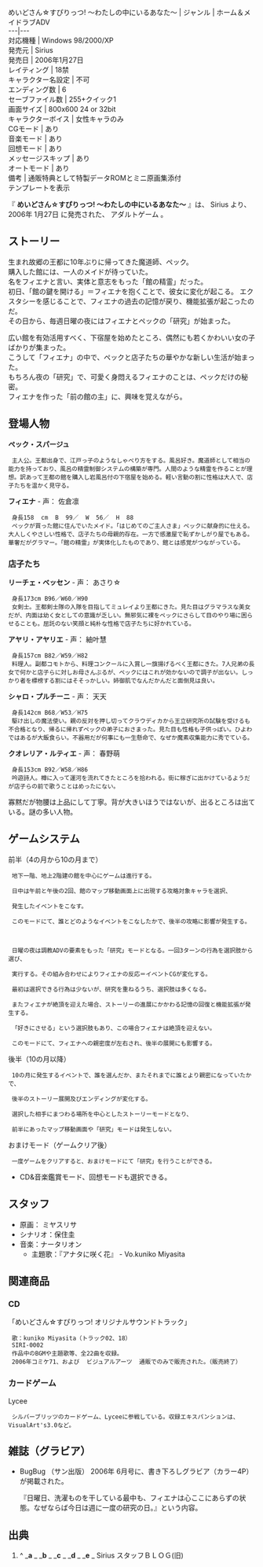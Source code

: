 めいどさん☆すぴりっつ!  〜わたしの中にいるあなた〜  |  ジャンル  |  ホーム＆メイドラブADV   
---|---  
対応機種  |  Windows 98/2000/XP   
発売元  |  Sirius   
発売日  |  2006年1月27日   
レイティング  |  18禁   
キャラクター名設定  |  不可   
エンディング数  |  6   
セーブファイル数  |  255+クイック1   
画面サイズ  |  800x600  24 or 32bit   
キャラクターボイス  |  女性キャラのみ   
CGモード  |  あり   
音楽モード  |  あり   
回想モード  |  あり   
メッセージスキップ  |  あり   
オートモード  |  あり   
備考  |  通販特典として特製データROMとミニ原画集添付   
テンプレートを表示  
  
『 **めいどさん☆すぴりっつ! 〜わたしの中にいるあなた〜** 』は、  Sirius  より、  2006年  1月27日  に発売された、
アダルトゲーム  。

##  ストーリー  

生まれ故郷の王都に10年ぶりに帰ってきた魔道師、ペック。  
購入した館には、一人のメイドが待っていた。  
名をフィエナと言い、実体と意志をもった「館の精霊」だった。  
初日、「館の鍵を開ける」＝フィエナを抱くことで、彼女に変化が起こる。 エクスタシーを感じることで、フィエナの過去の記憶が戻り、機能拡張が起こったのだ。  
その日から、毎週日曜の夜にはフィエナとペックの「研究」が始まった。  
  
広い館を有効活用すべく、下宿屋を始めたところ、偶然にも若くかわいい女の子ばかりが集まった。  
こうして「フィエナ」の中で、ペックと店子たちの華やかな新しい生活が始まった。  
もちろん夜の「研究」で、可愛く身悶えるフィエナのことは、ペックだけの秘密。  
フィエナを作った「前の館の主」に、興味を覚えながら。

##  登場人物  

**ペック・スパージュ**

     主人公。王都出身で、江戸っ子のようなしゃべり方をする。風呂好き。魔道師として相当の能力を持っており、風呂の精霊制御システムの構築が専門。人間のような精霊を作ることが理想。訳あって王都の館を購入し岩風呂付の下宿屋を始める。軽い言動の割に性格は大人で、店子たちを温かく見守る。 
**フィエナ** \- 声：  佐倉凛

     身長158  cm  B  99／  W  56／  H  88   
     ペックが買った館に住んでいたメイド。「はじめてのご主人さま」ペックに献身的に仕える。大人しくやさしい性格で、店子たちの母親的存在。一方で感激屋で恥ずかしがり屋でもある。華奢だがグラマー。「館の精霊」が実体化したものであり、館とは感覚がつながっている。 

###  店子たち  

**リーチェ・ベッセン** \- 声：  あさり☆

     身長173cm B96／W60／H90   
     女剣士。王都剣士隊の入隊を目指してミュレイより王都にきた。見た目はグラマラスな美女だが、内面は幼く女としての意識が乏しい。無邪気に裸をペックにさらして目のやり場に困らせることも。屈託のない笑顔と純朴な性格で店子たちに好かれている。 
**アヤリ・アヤリエ** \- 声：  紬叶慧

     身長157cm B82／W59／H82   
     料理人。副都コモトから、料理コンクールに入賞し一旗揚げるべく王都にきた。7人兄弟の長女で何かと店子らに対しお母さんぶるが、ペックにはこれが効かないので調子が出ない。しっかり者を標榜する割にはそそっかしい。姉御肌でなんだかんだと面倒見は良い。 
**シャロ・プルチーニ** \- 声：  天天

     身長142cm B68／W53／H75   
     駆け出しの魔法使い。親の反対を押し切ってクラウディカから王立研究所の試験を受けるも不合格となり、帰るに帰れずペックの弟子におさまった。見た目も性格も子供っぽい。ひよわではあるが大飯食らい。不器用だが何事にも一生懸命で、なぜか魔素収集能力に秀でている。 
**クオレリア・ルティエ** \- 声：  春野萌

     身長153cm B92／W58／H86   
     吟遊詩人。樽に入って運河を流れてきたところを拾われる。街に稼ぎに出かけているようだが店子らの前で歌うことはめったにない。   
寡黙だが物腰は上品にして丁寧。背が大きいほうではないが、出るところは出ている。謎の多い人物。

##  ゲームシステム  

前半（4の月から10の月まで）

     地下一階、地上2階建の館を中心にゲームは進行する。   

     日中は午前と午後の2回、館のマップ移動画面上に出現する攻略対象キャラを選択、   

     発生したイベントをこなす。   

     このモードにて、誰とどのようなイベントをこなしたかで、後半の攻略に影響が発生する。   

       

     日曜の夜は調教ADVの要素をもった「研究」モードとなる。一回3ターンの行為を選択肢から選び、   

     実行する。その組み合わせによりフィエナの反応＝イベントCGが変化する。   

     最初は選択できる行為は少ないが、研究を重ねるうち、選択肢は多くなる。   

     またフィエナが絶頂を迎えた場合、ストーリーの進展にかかわる記憶の回復と機能拡張が発生する。   

     「好きにさせる」という選択肢もあり、この場合フィエナは絶頂を迎えない。   

     このモードにて、フィエナへの親密度が左右され、後半の展開にも影響する。   

       

後半（10の月以降）

     10の月に発生するイベントで、誰を選んだか、またそれまでに誰とより親密になっていたかで、   

     後半のストーリー展開及びエンディングが変化する。   

     選択した相手にまつわる場所を中心としたストーリーモードとなり、   

     前半にあったマップ移動画面や「研究」モードは発生しない。   

    
       

おまけモード（ゲームクリア後）

     一度ゲームをクリアすると、おまけモードにて「研究」を行うことができる。   

  * CD&音楽鑑賞モード、回想モードも選択できる。 

##  スタッフ  

  * 原画：  ミヤスリサ 
  * シナリオ：保住圭 
  * 音楽：ナータリオン 
    * 主題歌：『アナタに咲く花』 - Vo.kuniko Miyasita 

##  関連商品  

###  CD  

「めいどさん☆すぴりっつ! オリジナルサウンドトラック」

     歌：kuniko Miyasita（トラック02、18） 
     SIRI-0002 
     作品中のBGMや主題歌等、全22曲を収録。 
     2006年コミケ71、および  ビジュアルアーツ  通販でのみで販売された。（販売終了） 

###  カードゲーム  

Lycee

     シルバーブリッツのカードゲーム、Lyceeに参戦している。収録エキスパンションは、VisualArt's3.0など。 

##  雑誌（グラビア）  

  * BugBug  （サン出版） 2006年 6月号に、書き下ろしグラビア（カラー4P）が掲載された。 

     『日曜日、洗濯ものを干している最中も、フィエナは心ここにあらずの状態。なぜならば今日は週に一度の研究の日。』という内容。 

##  出典  

  1. ^  _**a** _ _**b** _ _**c** _ _**d** _ _**e** _ Sirius スタッフＢＬＯＧ(旧) 

